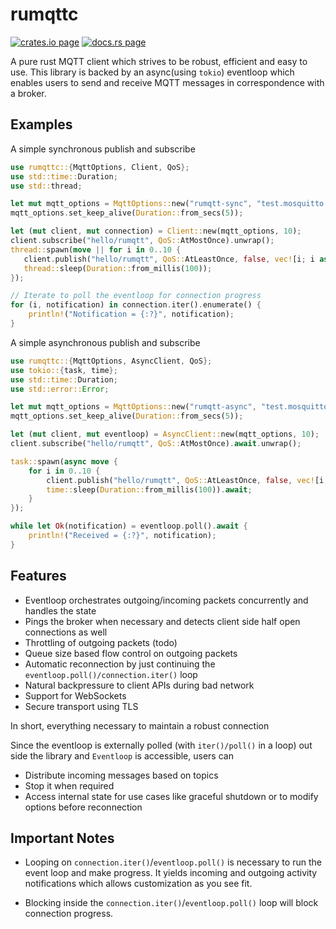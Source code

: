# rumqttc

[![crates.io page](https://img.shields.io/crates/v/rumqttc.svg)](https://crates.io/crates/rumqttc)
[![docs.rs page](https://docs.rs/rumqttc/badge.svg)](https://docs.rs/rumqttc)

A pure rust MQTT client which strives to be robust, efficient and easy to use. This library is backed by an async(using `tokio`) eventloop which enables users to send and receive MQTT messages in correspondence with a broker.

## Examples

A simple synchronous publish and subscribe

```rust
use rumqttc::{MqttOptions, Client, QoS};
use std::time::Duration;
use std::thread;

let mut mqtt_options = MqttOptions::new("rumqtt-sync", "test.mosquitto.org", 1883);
mqtt_options.set_keep_alive(Duration::from_secs(5));

let (mut client, mut connection) = Client::new(mqtt_options, 10);
client.subscribe("hello/rumqtt", QoS::AtMostOnce).unwrap();
thread::spawn(move || for i in 0..10 {
   client.publish("hello/rumqtt", QoS::AtLeastOnce, false, vec![i; i as usize]).unwrap();
   thread::sleep(Duration::from_millis(100));
});

// Iterate to poll the eventloop for connection progress
for (i, notification) in connection.iter().enumerate() {
    println!("Notification = {:?}", notification);
}
```

A simple asynchronous publish and subscribe

```rust
use rumqttc::{MqttOptions, AsyncClient, QoS};
use tokio::{task, time};
use std::time::Duration;
use std::error::Error;

let mut mqtt_options = MqttOptions::new("rumqtt-async", "test.mosquitto.org", 1883);
mqtt_options.set_keep_alive(Duration::from_secs(5));

let (mut client, mut eventloop) = AsyncClient::new(mqtt_options, 10);
client.subscribe("hello/rumqtt", QoS::AtMostOnce).await.unwrap();

task::spawn(async move {
    for i in 0..10 {
        client.publish("hello/rumqtt", QoS::AtLeastOnce, false, vec![i; i as usize]).await.unwrap();
        time::sleep(Duration::from_millis(100)).await;
    }
});

while let Ok(notification) = eventloop.poll().await {
    println!("Received = {:?}", notification);
}
```

## Features

-   Eventloop orchestrates outgoing/incoming packets concurrently and handles the state
-   Pings the broker when necessary and detects client side half open connections as well
-   Throttling of outgoing packets (todo)
-   Queue size based flow control on outgoing packets
-   Automatic reconnection by just continuing the `eventloop.poll()/connection.iter()` loop
-   Natural backpressure to client APIs during bad network
-   Support for WebSockets
-   Secure transport using TLS

In short, everything necessary to maintain a robust connection

Since the eventloop is externally polled (with `iter()/poll()` in a loop)
out side the library and `Eventloop` is accessible, users can

-   Distribute incoming messages based on topics
-   Stop it when required
-   Access internal state for use cases like graceful shutdown or to modify options before reconnection

## Important Notes

-   Looping on `connection.iter()`/`eventloop.poll()` is necessary to run the
    event loop and make progress. It yields incoming and outgoing activity
    notifications which allows customization as you see fit.

-   Blocking inside the `connection.iter()`/`eventloop.poll()` loop will block
    connection progress.
